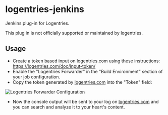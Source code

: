 logentries-jenkins
==================

Jenkins plug-in for Logentries.

This plug in is not officially supported or maintained by logentries.

Usage
-----

 * Create a token based input on logentries.com using these instructions: https://logentries.com/doc/input-token/
 * Enable the "Logentries Forwarder" in the "Build Environment" section of your job configuration. 
 * Copy the token generated by [logentries.com](https://logentries.com) into the "Token" field:

![Logentries Forwarder Configuration](https://raw.github.com/logentries/logentries-jenkins/master/doc/img/LogentriesJenkinsConfiguration.png)

 * Now the console output will be sent to your log on [logentries.com](https://logentries.com) and you can search and analyze it to your heart's content.
